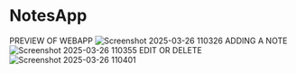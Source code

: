 # NotesApp
PREVIEW OF WEBAPP
![Screenshot 2025-03-26 110326](https://github.com/user-attachments/assets/8db73057-790d-4670-a60f-aa2167478127)
ADDING A NOTE
![Screenshot 2025-03-26 110355](https://github.com/user-attachments/assets/83d4d40a-d03b-4508-a8c3-4a49536cdf85)
EDIT OR DELETE
![Screenshot 2025-03-26 110401](https://github.com/user-attachments/assets/89596675-9023-4d0a-8e3d-61eab73e763f)
